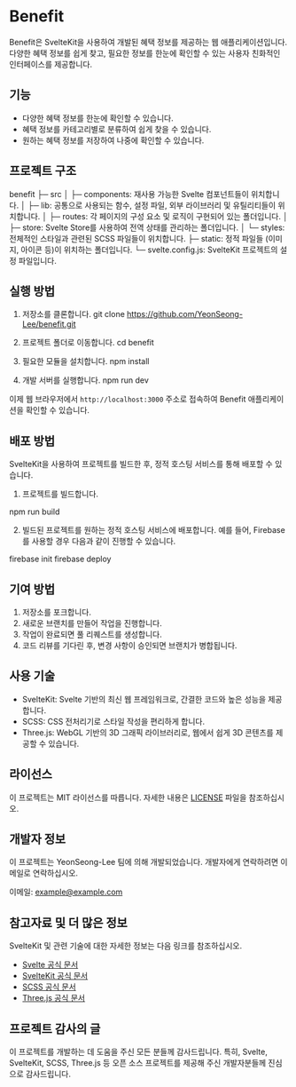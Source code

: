 # Benefit

Benefit은 SvelteKit을 사용하여 개발된 혜택 정보를 제공하는 웹 애플리케이션입니다. 다양한 혜택 정보를 쉽게 찾고, 필요한 정보를 한눈에 확인할 수 있는 사용자 친화적인 인터페이스를 제공합니다.

## 기능

- 다양한 혜택 정보를 한눈에 확인할 수 있습니다.
- 혜택 정보를 카테고리별로 분류하여 쉽게 찾을 수 있습니다.
- 원하는 혜택 정보를 저장하여 나중에 확인할 수 있습니다.

## 프로젝트 구조

benefit
├─ src
│ ├─ components: 재사용 가능한 Svelte 컴포넌트들이 위치합니다.
│ ├─ lib: 공통으로 사용되는 함수, 설정 파일, 외부 라이브러리 및 유틸리티들이 위치합니다.
│ ├─ routes: 각 페이지의 구성 요소 및 로직이 구현되어 있는 폴더입니다.
│ ├─ store: Svelte Store를 사용하여 전역 상태를 관리하는 폴더입니다.
│ └─ styles: 전체적인 스타일과 관련된 SCSS 파일들이 위치합니다.
├─ static: 정적 파일들 (이미지, 아이콘 등)이 위치하는 폴더입니다.
└─ svelte.config.js: SvelteKit 프로젝트의 설정 파일입니다.


## 실행 방법

1. 저장소를 클론합니다.
git clone https://github.com/YeonSeong-Lee/benefit.git

2. 프로젝트 폴더로 이동합니다.
cd benefit

3. 필요한 모듈을 설치합니다.
npm install

4. 개발 서버를 실행합니다.
npm run dev

이제 웹 브라우저에서 `http://localhost:3000` 주소로 접속하여 Benefit 애플리케이션을 확인할 수 있습니다.

## 배포 방법

SvelteKit을 사용하여 프로젝트를 빌드한 후, 정적 호스팅 서비스를 통해 배포할 수 있습니다.

1. 프로젝트를 빌드합니다.

npm run build

2. 빌드된 프로젝트를 원하는 정적 호스팅 서비스에 배포합니다. 예를 들어, Firebase를 사용할 경우 다음과 같이 진행할 수 있습니다.

firebase init
firebase deploy

## 기여 방법

1. 저장소를 포크합니다.
2. 새로운 브랜치를 만들어 작업을 진행합니다.
3. 작업이 완료되면 풀 리퀘스트를 생성합니다.
4. 코드 리뷰를 기다린 후, 변경 사항이 승인되면 브랜치가 병합됩니다.

## 사용 기술

- SvelteKit: Svelte 기반의 최신 웹 프레임워크로, 간결한 코드와 높은 성능을 제공합니다.
- SCSS: CSS 전처리기로 스타일 작성을 편리하게 합니다.
- Three.js: WebGL 기반의 3D 그래픽 라이브러리로, 웹에서 쉽게 3D 콘텐츠를 제공할 수 있습니다.

## 라이선스

이 프로젝트는 MIT 라이선스를 따릅니다. 자세한 내용은 [LICENSE](LICENSE) 파일을 참조하십시오.

## 개발자 정보

이 프로젝트는 YeonSeong-Lee 팀에 의해 개발되었습니다. 개발자에게 연락하려면 이메일로 연락하십시오.

이메일: example@example.com

## 참고자료 및 더 많은 정보

SvelteKit 및 관련 기술에 대한 자세한 정보는 다음 링크를 참조하십시오.

- [Svelte 공식 문서](https://svelte.dev/)
- [SvelteKit 공식 문서](https://kit.svelte.dev/docs)
- [SCSS 공식 문서](https://sass-lang.com/documentation)
- [Three.js 공식 문서](https://threejs.org/docs/)

## 프로젝트 감사의 글

이 프로젝트를 개발하는 데 도움을 주신 모든 분들께 감사드립니다. 특히, Svelte, SvelteKit, SCSS, Three.js 등 오픈 소스 프로젝트를 제공해 주신 개발자분들께 진심으로 감사드립니다.



